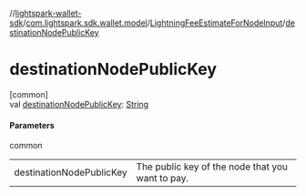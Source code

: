 //[lightspark-wallet-sdk](../../../index.md)/[com.lightspark.sdk.wallet.model](../index.md)/[LightningFeeEstimateForNodeInput](index.md)/[destinationNodePublicKey](destination-node-public-key.md)

# destinationNodePublicKey

[common]\
val [destinationNodePublicKey](destination-node-public-key.md): [String](https://kotlinlang.org/api/latest/jvm/stdlib/kotlin/-string/index.html)

#### Parameters

common

| | |
|---|---|
| destinationNodePublicKey | The public key of the node that you want to pay. |
